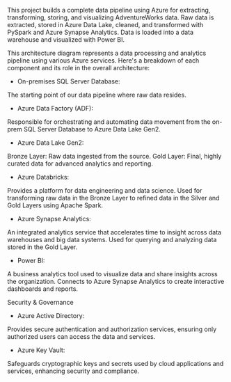 This project builds a complete data pipeline using Azure for extracting, transforming, storing, and visualizing AdventureWorks data. Raw data is extracted, stored in Azure Data Lake, cleaned, and transformed with PySpark and Azure Synapse Analytics. Data is loaded into a data warehouse and visualized with Power BI.


This architecture diagram represents a data processing and analytics pipeline using various Azure services. Here's a breakdown of each component and its role in the overall architecture:

- On-premises SQL Server Database:

The starting point of our data pipeline where raw data resides.

- Azure Data Factory (ADF):

Responsible for orchestrating and automating data movement from the on-prem SQL Server Database to Azure Data Lake Gen2.

- Azure Data Lake Gen2:

Bronze Layer:
Raw data ingested from the source.
Gold Layer:
Final, highly curated data for advanced analytics and reporting.

- Azure Databricks:

Provides a platform for data engineering and data science. Used for transforming raw data in the Bronze Layer to refined data in the Silver and Gold Layers using Apache Spark.

- Azure Synapse Analytics:

An integrated analytics service that accelerates time to insight across data warehouses and big data systems. Used for querying and analyzing data stored in the Gold Layer.

- Power BI:

A business analytics tool used to visualize data and share insights across the organization. Connects to Azure Synapse Analytics to create interactive dashboards and reports.


Security & Governance

- Azure Active Directory:

Provides secure authentication and authorization services, ensuring only authorized users can access the data and services.

- Azure Key Vault:

Safeguards cryptographic keys and secrets used by cloud applications and services, enhancing security and compliance.